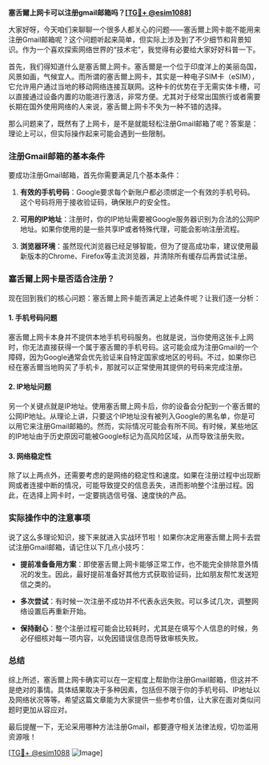 **塞舌爾上网卡可以注册gmail邮箱吗？[[TG💪+ @esim1088](https://t.me/s/esim1088)]**

大家好呀，今天咱们来聊聊一个很多人都关心的问题——塞舌爾上网卡能不能用来注册Gmail邮箱呢？这个问题听起来简单，但实际上涉及到了不少细节和背景知识。作为一个喜欢探索网络世界的“技术宅”，我觉得有必要给大家好好科普一下。

首先，我们得知道什么是塞舌爾上网卡。塞舌爾是一个位于印度洋上的美丽岛国，风景如画，气候宜人。而所谓的塞舌爾上网卡，其实是一种电子SIM卡（eSIM），它允许用户通过当地的移动网络连接互联网。这种卡的优势在于无需实体卡槽，可以直接通过设备内置的功能进行激活，非常方便。尤其对于经常出国旅行或者需要长期在国外使用网络的人来说，塞舌爾上网卡不失为一种不错的选择。

那么问题来了，既然有了上网卡，是不是就能轻松注册Gmail邮箱了呢？答案是：理论上可以，但实际操作起来可能会遇到一些限制。

### 注册Gmail邮箱的基本条件

要成功注册Gmail邮箱，首先你需要满足几个基本条件：

1. **有效的手机号码**：Google要求每个新账户都必须绑定一个有效的手机号码。这个号码将用于接收验证码，确保账户的安全性。
   
2. **可用的IP地址**：注册时，你的IP地址需要被Google服务器识别为合法的公网IP地址。如果你使用的是一些共享IP或者特殊代理，可能会影响注册流程。

3. **浏览器环境**：虽然现代浏览器已经足够智能，但为了提高成功率，建议使用最新版本的Chrome、Firefox等主流浏览器，并清除所有缓存后再尝试注册。

### 塞舌爾上网卡是否适合注册？

现在回到我们的核心问题：塞舌爾上网卡能否满足上述条件呢？让我们逐一分析：

#### 1. 手机号码问题

塞舌爾上网卡本身并不提供本地手机号码服务。也就是说，当你使用这张卡上网时，你无法直接获得一个属于塞舌爾的手机号码。这可能会成为注册Gmail的一个障碍，因为Google通常会优先验证来自特定国家或地区的号码。不过，如果你已经在塞舌爾当地购买了手机卡，那就可以正常使用其提供的号码来完成注册。

#### 2. IP地址问题

另一个关键点就是IP地址。使用塞舌爾上网卡后，你的设备会分配到一个塞舌爾的公网IP地址。从理论上讲，只要这个IP地址没有被列入Google的黑名单，你是可以用它来注册Gmail邮箱的。然而，实际情况可能会有所不同。有时候，某些地区的IP地址由于历史原因可能被Google标记为高风险区域，从而导致注册失败。

#### 3. 网络稳定性

除了以上两点外，还需要考虑的是网络的稳定性和速度。如果在注册过程中出现断网或者连接中断的情况，可能导致提交的信息丢失，进而影响整个注册过程。因此，在选择上网卡时，一定要挑选信号强、速度快的产品。

### 实际操作中的注意事项

说了这么多理论知识，接下来就进入实战环节啦！如果你决定用塞舌爾上网卡去尝试注册Gmail邮箱，请记住以下几点小技巧：

- **提前准备备用方案**：即使塞舌爾上网卡能够正常工作，也不能完全排除意外情况的发生。因此，最好提前准备好其他方式获取验证码，比如朋友帮忙发送短信之类的。

- **多次尝试**：有时候一次注册不成功并不代表永远失败。可以多试几次，调整网络设置后再重新开始。

- **保持耐心**：整个注册过程可能会比较耗时，尤其是在填写个人信息的时候，务必仔细核对每一项内容，以免因错误信息而导致审核失败。

### 总结

综上所述，塞舌爾上网卡确实可以在一定程度上帮助你注册Gmail邮箱，但这并不是绝对的事情。具体结果取决于多种因素，包括但不限于你的手机号码、IP地址以及网络状况等等。希望这篇文章能为大家提供一些参考价值，让大家在面对类似问题时更加从容应对。

最后提醒一下，无论采用哪种方法注册Gmail，都要遵守相关法律法规，切勿滥用资源哦！

[[TG💪+ @esim1088](https://t.me/s/esim1088) ![Image](https://i.postimg.cc/4NQfJmqS/Snipaste-2025-05-13-00-14-12.png)]